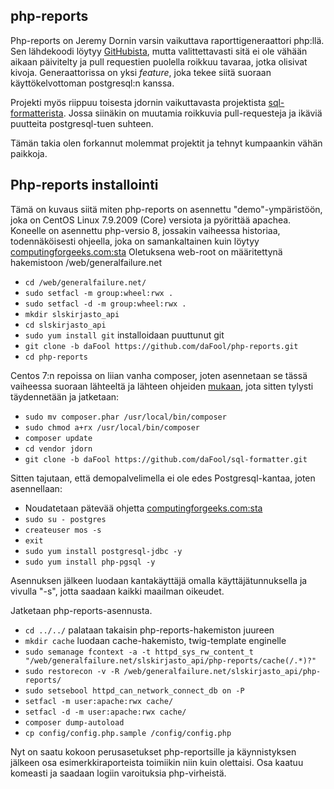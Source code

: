 ## php-reports

Php-reports on Jeremy Dornin varsin vaikuttava raporttigeneraattori php:llä. Sen lähdekoodi löytyy [GitHubista](https://github.com/jdorn/php-reports), mutta valittettavasti sitä ei ole vähään aikaan päivitelty ja pull requestien puolella roikkuu tavaraa, jotka olisivat kivoja. Generaattorissa on yksi _feature_, joka tekee siitä suoraan käyttökelvottoman postgresql:n kanssa.

Projekti myös riippuu toisesta jdornin vaikuttavasta projektista [sql-formatterista](https://github.com/jdorn/sql-formatter). Jossa siinäkin on muutamia roikkuvia pull-requesteja ja ikäviä puutteita postgresql-tuen suhteen.

Tämän takia olen forkannut molemmat projektit ja tehnyt kumpaankin vähän paikkoja.

## Php-reports installointi

Tämä on kuvaus siitä miten php-reports on asennettu "demo"-ympäristöön, joka on CentOS Linux 7.9.2009 (Core) versiota ja pyörittää apachea. Koneelle on asennettu php-versio 8, jossakin vaiheessa historiaa, todennäköisesti ohjeella, joka on samankaltainen kuin löytyy [computingforgeeks.com:sta](https://computingforgeeks.com/how-to-install-php-8-on-centos-linux/) Oletuksena web-root on määritettynä hakemistoon /web/generalfailure.net

* `cd /web/generalfailure.net/`
* `sudo setfacl -m group:wheel:rwx .`
* `sudo setfacl -d -m group:wheel:rwx .`
* `mkdir slskirjasto_api`
* `cd slskirjasto_api`
* `sudo yum install git` installoidaan puuttunut git
* `git clone -b daFool https://github.com/daFool/php-reports.git`
* `cd php-reports`

Centos 7:n repoissa on liian vanha composer, joten asennetaan se tässä vaiheessa suoraan lähteeltä ja lähteen ohjeiden [mukaan](https://getcomposer.org/download/), jota sitten tylysti täydennetään ja jatketaan:

* `sudo mv composer.phar /usr/local/bin/composer`
* `sudo chmod a+rx /usr/local/bin/composer`
* `composer update`
* `cd vendor jdorn`
* `git clone -b daFool https://github.com/daFool/sql-formatter.git`

Sitten tajutaan, että demopalvelimella ei ole edes Postgresql-kantaa, joten asennellaan:

* Noudatetaan pätevää ohjetta [computingforgeeks.com:sta](https://computingforgeeks.com/how-to-install-postgresql-14-centos-rhel-7/) 
* `sudo su - postgres`
* `createuser mos -s`
* `exit`
* `sudo yum install postgresql-jdbc -y`
* `sudo yum install php-pgsql -y`

Asennuksen jälkeen luodaan kantakäyttäjä omalla käyttäjätunnuksella ja vivulla "-s", jotta saadaan kaikki maailman oikeudet.

Jatketaan php-reports-asennusta.
* `cd ../../` palataan takaisin php-reports-hakemiston juureen
* `mkdir cache` luodaan cache-hakemisto, twig-template enginelle
* `sudo semanage fcontext -a -t httpd_sys_rw_content_t "/web/generalfailure.net/slskirjasto_api/php-reports/cache(/.*)?"`  
* `sudo restorecon -v -R /web/generalfailure.net/slskirjasto_api/php-reports/` 
* `sudo setsebool httpd_can_network_connect_db on -P`
* `setfacl -m user:apache:rwx cache/`
* `setfacl -d -m user:apache:rwx cache/`
* `composer dump-autoload`
* `cp config/config.php.sample /config/config.php`

Nyt on saatu kokoon perusasetukset php-reportsille ja käynnistyksen jälkeen osa esimerkkiraporteista toimiikin niin kuin olettaisi. Osa kaatuu komeasti ja saadaan logiin varoituksia php-virheistä.
